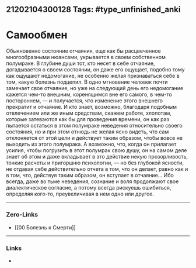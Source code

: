 21202104300128
Tags: #type_unfinished_anki
---
# Самообмен

Обыкновенно состояние отчаяния, еще как бы расцвеченное многообразными нюансами, укрывается в своем собственном полумраке. В глубине души тот, кто несет в себе отчаяние, догадывается о своем состоянии, он даже его ощущает, подобно тому как ощущают недомогание, не особенно желая признаваться себе в том, какую болезнь подцепил. В одно мгновение человек почти замечает свое отчаяние, но уже на следующий день его недомогание кажется чем-то внешним, коренящимся вне его самого, в чем-то постороннем, — и получается, что изменение этого внешнего прекратит и отчаяние. И кто знает, возможно, благодаря подобным отвлечением или же иным средствам, скажем работе, хлопотам, которые затеваются как бы для проведения времени, он как раз пытается остаться в этом полумраке неведения относительно своего состояния, но и при этом отнюдь не желая ясно видеть, что сам отклоняется от этой цели и действует таким образом, чтобы вовсе не выходить из этого полумрака. А возможно, что, когда он прилагает усилия, чтобы погрузить в этот полумрак свою душу, он на самом деле знает об этом и даже вкладывает в это действие некую прозорливость, тонкие расчеты и пригоршню психологии, — но без глубокой ясности, не отдавая себе действительно отчета в том, что он делает, равно как и в том, что, действуя таким образом, он вступает в отчаяние... Ибо всегда, даже во тьме неведения, сознание и воля продолжают свое диалектическое согласие, а потому всегда рискуешь ошибиться, определяя кого-то, преувеличивая в нем одно или другое.

---
### Zero-Links
- [[00 Болезнь к Смерти]]
---
### Links
-